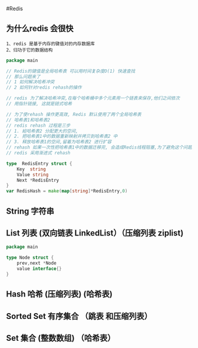 #Redis 

## 为什么redis 会很快
```
1、redis 是基于内存的键值对的内存数据库
2、归功于它的数据结构
```

```go
package main

// Redis的键值是全局哈希表 可以用时间复杂度O(1) 快速查找
// 那么问题来了
// 1 如何解决哈希冲突
// 2 如何针对redis rehash的操作

// redis 为了解决哈希冲突,在每个哈希桶中多个元素用一个链表来保存,他们之间依次
// 用指针链接, 这就是链式哈希

// 为了使rehash 操作更高效, Redis 默认使用了两个全局哈希表
// 哈希表1和哈希表2 
// redis rehash 过程是三步
// 1. 給哈希表2 分配更大的空间, 
// 2. 把哈希表1中的数据重新映射并拷贝到哈希表2 中
// 3. 释放哈希表1的空间,留着为哈希表2 进行扩容
// rehash 如果一次性把哈希表1中的数据迁移完, 会造成Redis线程阻塞,为了避免这个问题
// redis 采用渐进式 rehash

type  RedisEntry struct {
	Key  string 
	Value string
	Next *RedisEntry
}
var RedisHash = make(map[string]*RedisEntry,0)

```

## String 字符串


## List 列表 (双向链表 LinkedList）（压缩列表 ziplist)

```go
package main

type Node struct {
	prev,next *Node
	value interface{}
}

```


## Hash 哈希 (压缩列表) (哈希表)


## Sorted Set 有序集合 （跳表 和压缩列表）


## Set 集合 (整数数组) （哈希表）